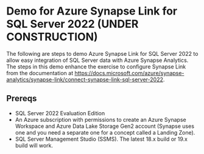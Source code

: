 # Demo for Azure Synapse Link for SQL Server 2022 (UNDER CONSTRUCTION)

The following are steps to demo Azure Synapse Link for SQL Server 2022 to allow easy integration of SQL Server data with Azure Synapse Analytics. The steps in this demo enhance the exercise to configure Synapse Link from the documentation at https://docs.microsoft.com/azure/synapse-analytics/synapse-link/connect-synapse-link-sql-server-2022.

## Prereqs

- SQL Server 2022 Evaluation Edition
- An Azure subscription with permissions to create an Azure Synapse Workspace and Azure Data Lake Storage Gen2 account (Synapse uses one and you need a separate one for a concept called a Landing Zone).
- SQL Server Management Studio (SSMS). The latest 18.x build or 19.x build will work.